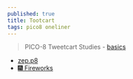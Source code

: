 ```yaml
---
published: true
title: Tootcart
tags: pico8 oneliner
---
```

> PICO-8 Tweetcart Studies - [basics](https://demobasics.pixienop.net/tweetcarts/basics)

- [zep.p8](https://mastodon.social/@zep/109309275931134267)
- [🎆 Fireworks](https://github.com/jesstelford/pico8-tootcart-fireworks/blob/main/README.md)
